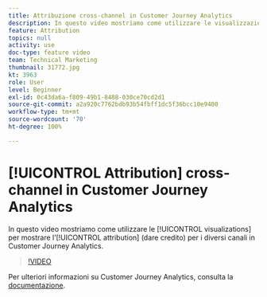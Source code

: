 ```yaml
---
title: Attribuzione cross-channel in Customer Journey Analytics
description: In questo video mostriamo come utilizzare le visualizzazioni per mostrare l’attribuzione (riconoscere il merito) per i diversi canali in Adobe Customer Journey Analytics.
feature: Attribution
topics: null
activity: use
doc-type: feature video
team: Technical Marketing
thumbnail: 31772.jpg
kt: 3963
role: User
level: Beginner
exl-id: 0c43da6a-f809-49b1-8488-030ce70cd2d1
source-git-commit: a2a920c7762bdb93b54fbff1dc5f36bcc10e9400
workflow-type: tm+mt
source-wordcount: '70'
ht-degree: 100%

---
```


# [!UICONTROL Attribution] cross-channel in Customer Journey Analytics

In questo video mostriamo come utilizzare le [!UICONTROL visualizations] per mostrare l’[!UICONTROL attribution] (dare credito) per i diversi canali in Customer Journey Analytics.

>[!VIDEO](https://video.tv.adobe.com/v/31772/?quality=12&learn=on)

Per ulteriori informazioni su Customer Journey Analytics, consulta la [documentazione](https://experienceleague.adobe.com/docs/analytics-platform/using/cja-landing.html?lang=it).
